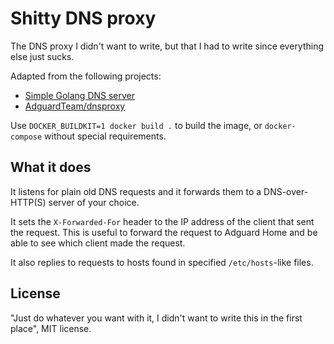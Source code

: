 # Shitty DNS proxy

The DNS proxy I didn't want to write, but that I had to write since everything else just sucks.

Adapted from the following projects:

- [Simple Golang DNS server](https://gist.github.com/walm/0d67b4fb2d5daf3edd4fad3e13b162cb)
- [AdguardTeam/dnsproxy](https://github.com/AdguardTeam/dnsproxy/blob/fd1868577652c639cce3da00e12ca548f421baf1/upstream/upstream_doh.go)

Use `DOCKER_BUILDKIT=1 docker build .` to build the image, or `docker-compose` without special requirements.

## What it does

It listens for plain old DNS requests and it forwards them to a DNS-over-HTTP(S) server of your choice.

It sets the `X-Forwarded-For` header to the IP address of the client that sent the request. This is useful to forward
the request to Adguard Home and be able to see which client made the request.

It also replies to requests to hosts found in specified `/etc/hosts`-like files.

## License

"Just do whatever you want with it, I didn't want to write this in the first place", MIT license.
